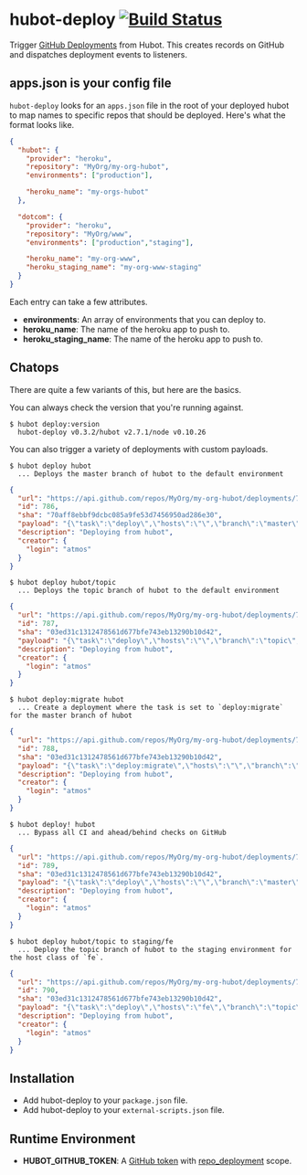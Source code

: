# hubot-deploy [![Build Status](https://travis-ci.org/atmos/hubot-deploy.png?branch=master)](https://travis-ci.org/atmos/hubot-deploy)

Trigger [GitHub Deployments](http://developer.github.com/v3/repos/deployments/) from Hubot. This creates records on GitHub and dispatches deployment events to listeners.

## apps.json is your config file

`hubot-deploy` looks for an `apps.json` file in the root of your deployed hubot to map names to specific repos that should be deployed. Here's what the format looks like.

```JSON
{
  "hubot": {
    "provider": "heroku",
    "repository": "MyOrg/my-org-hubot",
    "environments": ["production"],

    "heroku_name": "my-orgs-hubot"
  },

  "dotcom": {
    "provider": "heroku",
    "repository": "MyOrg/www",
    "environments": ["production","staging"],

    "heroku_name": "my-org-www",
    "heroku_staging_name": "my-org-www-staging"
  }
}
```

Each entry can take a few attributes.

* **environments**: An array of environments that you can deploy to.
* **heroku\_name**: The name of the heroku app to push to.
* **heroku\_staging\_name**: The name of the heroku app to push to.

## Chatops

There are quite a few variants of this, but here are the basics.

You can always check the version that you're running against.

    $ hubot deploy:version
      hubot-deploy v0.3.2/hubot v2.7.1/node v0.10.26

You can also trigger a variety of deployments with custom payloads.

    $ hubot deploy hubot
      ... Deploys the master branch of hubot to the default environment

```JSON
{
  "url": "https://api.github.com/repos/MyOrg/my-org-hubot/deployments/786",
  "id": 786,
  "sha": "70aff8ebbf9dcbc085a9fe53d7456950ad286e30",
  "payload": "{\"task\":\"deploy\",\"hosts\":\"\",\"branch\":\"master\",\"room_id\":\"danger\",\"deployer\":\"atmos\",\"environment\":\"production\",\"heroku_name\":\"my-org-hubot\",\"heroku_staging_name\":\"my-org-hubot-staging\"}",
  "description": "Deploying from hubot",
  "creator": {
    "login": "atmos"
  }
}
```

    $ hubot deploy hubot/topic
      ... Deploys the topic branch of hubot to the default environment

```JSON
{
  "url": "https://api.github.com/repos/MyOrg/my-org-hubot/deployments/787",
  "id": 787,
  "sha": "03ed31c1312478561d677bfe743eb13290b10d42",
  "payload": "{\"task\":\"deploy\",\"hosts\":\"\",\"branch\":\"topic\",\"room_id\":\"danger\",\"deployer\":\"atmos\",\"environment\":\"production\",\"heroku_name\":\"my-org-hubot\",\"heroku_staging_name\":\"my-org-hubot-staging\"}",
  "description": "Deploying from hubot",
  "creator": {
    "login": "atmos"
  }
}
```
    $ hubot deploy:migrate hubot
      ... Create a deployment where the task is set to `deploy:migrate` for the master branch of hubot

```JSON
{
  "url": "https://api.github.com/repos/MyOrg/my-org-hubot/deployments/788",
  "id": 788,
  "sha": "03ed31c1312478561d677bfe743eb13290b10d42",
  "payload": "{\"task\":\"deploy:migrate\",\"hosts\":\"\",\"branch\":\"master\",\"room_id\":\"danger\",\"deployer\":\"atmos\",\"environment\":\"production\",\"heroku_name\":\"my-org-hubot\",\"heroku_staging_name\":\"my-org-hubot-staging\"}",
  "description": "Deploying from hubot",
  "creator": {
    "login": "atmos"
  }
}
```

    $ hubot deploy! hubot
      ... Bypass all CI and ahead/behind checks on GitHub

```JSON
{
  "url": "https://api.github.com/repos/MyOrg/my-org-hubot/deployments/789",
  "id": 789,
  "sha": "03ed31c1312478561d677bfe743eb13290b10d42",
  "payload": "{\"task\":\"deploy\",\"hosts\":\"\",\"branch\":\"master\",\"room_id\":\"danger\",\"deployer\":\"atmos\",\"environment\":\"production\",\"heroku_name\":\"my-org-hubot\",\"heroku_staging_name\":\"my-org-hubot-staging\"}",
  "description": "Deploying from hubot",
  "creator": {
    "login": "atmos"
  }
}
```

    $ hubot deploy hubot/topic to staging/fe
      ... Deploy the topic branch of hubot to the staging environment for the host class of `fe`.

```JSON
{
  "url": "https://api.github.com/repos/MyOrg/my-org-hubot/deployments/790",
  "id": 790,
  "sha": "03ed31c1312478561d677bfe743eb13290b10d42",
  "payload": "{\"task\":\"deploy\",\"hosts\":\"fe\",\"branch\":\"topic\",\"room_id\":\"danger\",\"deployer\":\"atmos\",\"environment\":\"staging\",\"heroku_name\":\"my-org-hubot\",\"heroku_staging_name\":\"my-org-hubot-staging\"}",
  "description": "Deploying from hubot",
  "creator": {
    "login": "atmos"
  }
}
```

## Installation

* Add hubot-deploy to your `package.json` file.
* Add hubot-deploy to your `external-scripts.json` file.

## Runtime Environment

* **HUBOT\_GITHUB\_TOKEN**: A [GitHub token](https://github.com/settings/applications#personal-access-tokens) with [repo\_deployment](https://developer.github.com/v3/oauth/#scopes) scope.

